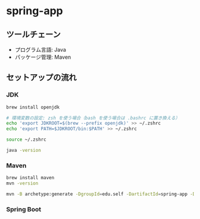 # spring-app

## ツールチェーン

- プログラム言語: Java
- パッケージ管理: Maven

## セットアップの流れ

### JDK

```bash
brew install openjdk

# 環境変数の設定: zsh を使う場合（bash を使う場合は .bashrc に置き換える）
echo 'export JDKROOT=$(brew --prefix openjdk)' >> ~/.zshrc
echo 'export PATH=$JDKROOT/bin:$PATH' >> ~/.zshrc

source ~/.zshrc

java -version
```

### Maven

```bash
brew install maven
mvn -version

mvn -B archetype:generate -DgroupId=edu.self -DartifactId=spring-app -Dversion=0.1.0 -DarchetypeArtifactId=maven-archetype-quickstart

```

### Spring Boot
